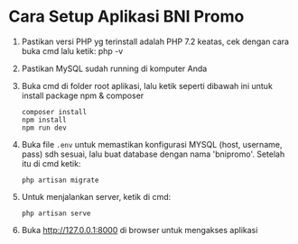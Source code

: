 # Cara Setup Aplikasi BNI Promo

1. Pastikan versi PHP yg terinstall adalah PHP 7.2 keatas, cek dengan cara buka cmd lalu ketik:
   php -v

2. Pastikan MySQL sudah running di komputer Anda

3. Buka cmd di folder root aplikasi, lalu ketik seperti dibawah ini untuk install package npm & composer
    ```
    composer install
    npm install
    npm run dev
    ```
4. Buka file `.env` untuk memastikan konfigurasi MYSQL (host, username, pass) sdh sesuai, lalu buat database dengan nama 'bnipromo'.
   Setelah itu di cmd ketik:

    `php artisan migrate`

5. Untuk menjalankan server, ketik di cmd:

    `php artisan serve`

6. Buka http://127.0.0.1:8000 di browser untuk mengakses aplikasi
